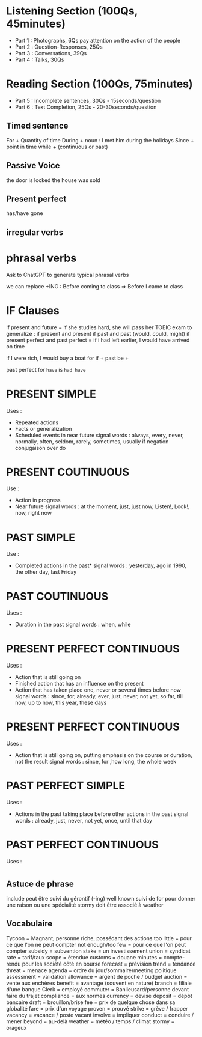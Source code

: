# Listening Section (100Qs, 45minutes)
- Part 1 : Photographs, 6Qs pay attention on the action of the people
- Part 2 : Question-Responses, 25Qs 
- Part 3 : Conversations, 39Qs
- Part 4 : Talks, 30Qs
# Reading Section (100Qs, 75minutes)
- Part 5 : Incomplete sentences, 30Qs - 15seconds/question
- Part 6 : Text Completion, 25Qs - 20-30seconds/question


## Timed sentence

For + Quantity of time
During + noun : I met him during the holidays
Since + point in time
while + (continuous or past)

## Passive Voice
the door is locked 
the house was sold


## Present perfect
has/have gone 

## irregular verbs

# phrasal verbs
Ask to ChatGPT to generate typical phrasal verbs 


we can replace +ING :
Before coming to class => Before I came to class


# IF Clauses
if present and future = if she studies hard, she will pass her TOEIC exam
to generalize : if present and present
if past and past (would, could, might) 
if present perfect and past perfect = if i had left earlier, I would have arrived on time

if I were rich, I would buy a boat
for if + past be +

past perfect for `have` is `had have`


# PRESENT SIMPLE
Uses :
- Repeated actions
- Facts or generalization
- Scheduled events in near future
signal words : always, every, never, normally, often, seldom, rarely, sometimes, usually
if negation conjugaison over do

# PRESENT COUTINUOUS
Use :
- Action in progress
- Near future 
signal words : at the moment, just, just now, Listen!, Look!, now, right now


# PAST SIMPLE
Use :
- Completed actions in the past*
signal words : yesterday, ago in 1990, the other day, last Friday

# PAST COUTINUOUS
Uses : 
- Duration in the past
signal words : when, while

# PRESENT PERFECT CONTINUOUS
Uses :
- Action that is still going on
- Finished action that has an influence on the present
- Action that has taken place one, never or several times before now
signal words : since, for, already, ever, just, never, not yet, so far, till now, up to now, this year, these days

# PRESENT PERFECT CONTINUOUS
Uses : 
- Action that is still going on, putting emphasis on the course or duration, not the result
signal words : since, for ,how long, the whole week

# PAST PERFECT SIMPLE
Uses : 
- Actions in the past taking place before other actions in the past
signal words : already, just, never, not yet, once, until that day

# PAST PERFECT CONTINUOUS
Uses :

# 


## Astuce de phrase

include peut être suivi du gérontif (-ing)
well known suivi de for pour donner une raison ou une spécialité
stormy doit être associé à weather

## Vocabulaire

Tycoon = Magnant, personne riche, possédant des actions
too little = pour ce que l'on ne peut compter
not enough/too few = pour ce que l'on peut compter
subsidy = subvention
stake = un  investissement
union = syndicat
rate = tarif/taux
scope = étendue
customs = douane
minutes = compte-rendu pour les société côté en bourse
forecast = prévision
trend = tendance
threat = menace
agenda = ordre du jour/sommaire/meeting politique
assessment = validation
allowance = argent de poche / budget
auction = vente aux enchères
benefit = avantage (souvent en nature)
branch = filiale d'une banque
Clerk = employé
commuter = Banlieusard/personne devant faire du trajet
compliance = aux normes
currency = devise
deposit = dépôt bancaire
draft = brouillon/brise
fee = prix de quelque chose dans sa globalité
fare = prix d'un voyage
proven = prouvé
strike = grève / frapper
vacancy = vacance / poste vacant
involve = impliquer
conduct = conduire / mener
beyond = au-delà
weather = météo / temps / climat
stormy = orageux
